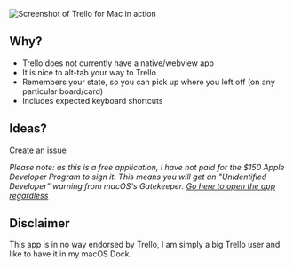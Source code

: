 ![Screenshot of Trello for Mac in action]({{site.url}}/screenshot.png)

## Why?

* Trello does not currently have a native/webview app
* It is nice to alt-tab your way to Trello
* Remembers your state, so you can pick up where you left off (on any particular board/card)
* Includes expected keyboard shortcuts

## Ideas?

[Create an issue](https://github.com/nathanbirrell/trello-macos/issues)

*Please note: as this is a free application, I have not paid for the $150 Apple Developer Program to sign it. This means you will get an "Unidentified Developer" warning from macOS's Gatekeeper. [Go here to open the app regardless](https://support.apple.com/kb/PH25088?locale=en_US)*

## Disclaimer

This app is in no way endorsed by Trello, I am simply a big Trello user and like to have it in my macOS Dock.
